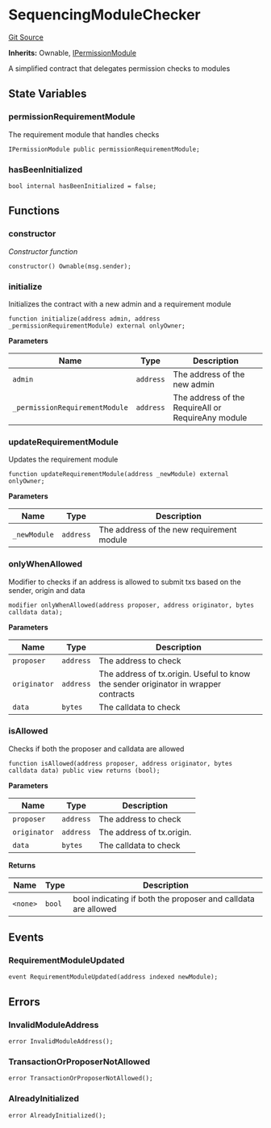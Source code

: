 # SequencingModuleChecker
[Git Source](https://github.com/SyndicateProtocol/metabased-rollup/blob/4da316517677819af5853c256a98505484d835fa/src/SequencingModuleChecker.sol)

**Inherits:**
Ownable, [IPermissionModule](/src/interfaces/IPermissionModule.sol/interface.IPermissionModule.md)

A simplified contract that delegates permission checks to modules


## State Variables
### permissionRequirementModule
The requirement module that handles checks


```solidity
IPermissionModule public permissionRequirementModule;
```


### hasBeenInitialized

```solidity
bool internal hasBeenInitialized = false;
```


## Functions
### constructor

*Constructor function*


```solidity
constructor() Ownable(msg.sender);
```

### initialize

Initializes the contract with a new admin and a requirement module


```solidity
function initialize(address admin, address _permissionRequirementModule) external onlyOwner;
```
**Parameters**

|Name|Type|Description|
|----|----|-----------|
|`admin`|`address`|The address of the new admin|
|`_permissionRequirementModule`|`address`|The address of the RequireAll or RequireAny module|


### updateRequirementModule

Updates the requirement module


```solidity
function updateRequirementModule(address _newModule) external onlyOwner;
```
**Parameters**

|Name|Type|Description|
|----|----|-----------|
|`_newModule`|`address`|The address of the new requirement module|


### onlyWhenAllowed

Modifier to checks if an address is allowed to submit txs based on the sender, origin and data


```solidity
modifier onlyWhenAllowed(address proposer, address originator, bytes calldata data);
```
**Parameters**

|Name|Type|Description|
|----|----|-----------|
|`proposer`|`address`|The address to check|
|`originator`|`address`|The address of tx.origin. Useful to know the sender originator in wrapper contracts|
|`data`|`bytes`|The calldata to check|


### isAllowed

Checks if both the proposer and calldata are allowed


```solidity
function isAllowed(address proposer, address originator, bytes calldata data) public view returns (bool);
```
**Parameters**

|Name|Type|Description|
|----|----|-----------|
|`proposer`|`address`|The address to check|
|`originator`|`address`|The address of tx.origin.|
|`data`|`bytes`|The calldata to check|

**Returns**

|Name|Type|Description|
|----|----|-----------|
|`<none>`|`bool`|bool indicating if both the proposer and calldata are allowed|


## Events
### RequirementModuleUpdated

```solidity
event RequirementModuleUpdated(address indexed newModule);
```

## Errors
### InvalidModuleAddress

```solidity
error InvalidModuleAddress();
```

### TransactionOrProposerNotAllowed

```solidity
error TransactionOrProposerNotAllowed();
```

### AlreadyInitialized

```solidity
error AlreadyInitialized();
```

